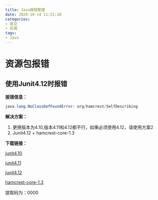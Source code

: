 ```yaml
---
title: Java报错整理
date: 2020-10-14 11:21:10
categories:
- 笔记
- 后端
tags:
- Java
---
```




# 资源包报错

## 使用Junit4.12时报错

**报错信息：**

```java
java.lang.NoClassDefFoundError: org/hamcrest/SelfDescribing
```

**解决方案：**

1. 更换版本为4.10,版本4.11和4.12都不行，如果必须使用4.12，请使用方案2
2. Junit4.12 + hamcrest-core-1.3

**下载链接：**

[junit4.10](https://pan.baidu.com/s/1Ki365BCzJE4YRdmdxFTboQ)

[junit4.11](https://pan.baidu.com/s/1P5kIyxILtKrs0ZB-b_RX_g)

[junit4.12](https://pan.baidu.com/s/1wTsBM-7QAe6BpY7VVAM1Kw)

[hamcrest-core-1.3](https://pan.baidu.com/s/1YXlqpT8zB6Ly0wF8XdX-xQ)

提取码为：0000



